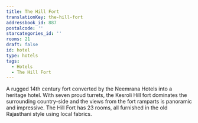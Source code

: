```yaml
---
title: The Hill Fort
translationKey: the-hill-fort
addressbook_id: 887
postalcode: ''
starcategories_id: ''
rooms: 21
draft: false
id: hotel
type: hotels
tags:
  - Hotels
  - The Hill Fort
---
```

A rugged 14th century fort converted by the Neemrana Hotels into a heritage hotel. With seven proud turrets, the Kesroli Hill fort dominates the surrounding country-side and the views from the fort ramparts is panoramic and impressive. The Hill Fort has 23 rooms, all furnished in the old Rajasthani style using local fabrics.
